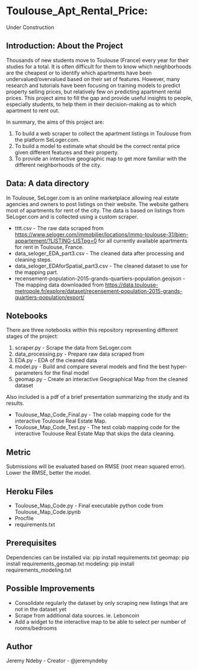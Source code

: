 # Toulouse_Apt_Rental_Price:

Under Construction

## Introduction: About the Project

Thousands of new students move to Toulouse (France) every year for their studies for a total. It is often difficult for them to know which neighborhoods are the cheapest or to identify which apartments have been undervalued/overvalued based on their set of features. However, many research and tutorials have been focusing on training models to predict property selling prices, but relatively few on predicting apartment rental prices. This project aims to fill the gap and provide useful insights to people, especially students, to help them in their decision-making as to which apartment to rent out.

In summary, the aims of this project are: 
1. To build a web scraper to collect the apartment listings in Toulouse from the platform SeLoger.com.
2. To build a model to estimate what should be the correct rental price given different features and their property.
3. To provide an interactive geographic map to get more familiar with the different neighborhoods of the city. 

## Data: A data directory
In Toulouse, SeLoger.com is an online marketplace allowing real estate agencies and owners to post listings on their website. The website gathers most of apartments for rent of the city. The data is based on listings from SeLoger.com and is collected using a custom scraper. 
- tttt.csv - The raw data scraped from https://www.seloger.com/immobilier/locations/immo-toulouse-31/bien-appartement/?LISTING-LISTpg=0 for all currently available apartments for rent in Toulouse, France.
- data_seloger_EDA_part3.csv - The cleaned data after processing and cleaning steps.
- data_seloger_EDAforSpatial_part3.csv - The cleaned dataset to use for the mapping part.
- recensement-population-2015-grands-quartiers-population.geojson - The mapping data downloaded from https://data.toulouse-metropole.fr/explore/dataset/recensement-population-2015-grands-quartiers-population/export/

## Notebooks

There are three notebooks within this repository representing different stages of the project:
1. scraper.py - Scrape the data from SeLoger.com
2. data_processing.py - Prepare raw data scraped from 
3. EDA.py - EDA of the cleaned data
4. model.py - Build and compare several models and find the best hyper-parameters for the final model
5. geomap.py - Create an interactive Geographical Map from the cleaned dataset

Also included is a pdf of a brief presentation summarizing the study and its results.
- Toulouse_Map_Code_Final.py - The colab mapping code for the interactive Toulouse Real Estate Map.
- Toulouse_Map_Code_Test.py - The test colab mapping code for the interactive Toulouse Real Estate Map that skips the data cleaning.


## Metric
Submissions will be evaluated based on RMSE (root mean squared error). Lower the RMSE, better the model.


## Heroku Files
- Toulouse_Map_Code.py - Final executable python code from Toulouse_Map_Code.ipynb
- Procfile
- requirements.txt

## Prerequisites
Dependencies can be installed via:
pip install requirements.txt
geomap: pip install requirements_geomap.txt
modeling: pip install requirements_modeling.txt

## Possible Improvements
- Consolidate regularly the dataset by only scraping new listings that are not in the dataset yet
- Scrape from additional data sources. ie. Leboncoin
- Add a widget to the interactive map to be able to select per number of rooms/bedrooms 

## Author
Jeremy Ndeby - Creator - @jeremyndeby

